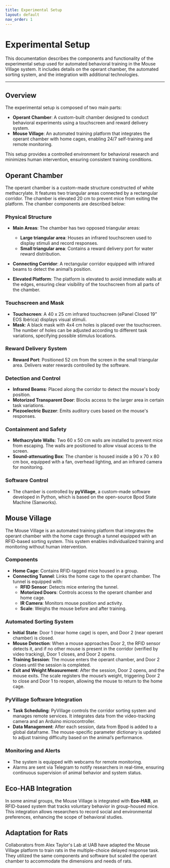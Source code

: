 ```yaml
---
title: Experimental Setup
layout: default
nav_order: 1
---
```


# Experimental Setup

This documentation describes the components and functionality of the experimental setup used for automated behavioral training in the Mouse Village system. It includes details on the operant chamber, the automated sorting system, and the integration with additional technologies.

---

## Overview

The experimental setup is composed of two main parts:

- **Operant Chamber**: A custom-built chamber designed to conduct behavioral experiments using a touchscreen and reward delivery system.
- **Mouse Village**: An automated training platform that integrates the operant chamber with home cages, enabling 24/7 self-training and remote monitoring.

This setup provides a controlled environment for behavioral research and minimizes human intervention, ensuring consistent training conditions.

## Operant Chamber

The operant chamber is a custom-made structure constructed of white methacrylate. It features two triangular areas connected by a rectangular corridor. The chamber is elevated 20 cm to prevent mice from exiting the platform. The chamber components are described below:

### Physical Structure

- **Main Areas**: The chamber has two opposed triangular areas:
  - **Large triangular area**: Houses an infrared touchscreen used to display stimuli and record responses.
  - **Small triangular area**: Contains a reward delivery port for water reward distribution.

- **Connecting Corridor**: A rectangular corridor equipped with infrared beams to detect the animal’s position.

- **Elevated Platform**: The platform is elevated to avoid immediate walls at the edges, ensuring clear visibility of the touchscreen from all parts of the chamber.

### Touchscreen and Mask

- **Touchscreen**: A 40 x 25 cm infrared touchscreen (ePanel Closed 19” EOS Ibérica) displays visual stimuli.
- **Mask**: A black mask with 4x4 cm holes is placed over the touchscreen. The number of holes can be adjusted according to different task variations, specifying possible stimulus locations.

### Reward Delivery System

- **Reward Port**: Positioned 52 cm from the screen in the small triangular area. Delivers water rewards controlled by the software.

### Detection and Control

- **Infrared Beams**: Placed along the corridor to detect the mouse's body position.
- **Motorized Transparent Door**: Blocks access to the larger area in certain task variations.
- **Piezoelectric Buzzer**: Emits auditory cues based on the mouse's responses.

### Containment and Safety

- **Methacrylate Walls**: Two 60 x 50 cm walls are installed to prevent mice from escaping. The walls are positioned to allow visual access to the screen.
- **Sound-attenuating Box**: The chamber is housed inside a 90 x 70 x 80 cm box, equipped with a fan, overhead lighting, and an infrared camera for monitoring.

### Software Control

- The chamber is controlled by **pyVillage**, a custom-made software developed in Python, which is based on the open-source Bpod State Machine (Sanworks).

## Mouse Village

The Mouse Village is an automated training platform that integrates the operant chamber with the home cage through a tunnel equipped with an RFID-based sorting system. This system enables individualized training and monitoring without human intervention.

### Components

- **Home Cage**: Contains RFID-tagged mice housed in a group.
- **Connecting Tunnel**: Links the home cage to the operant chamber. The tunnel is equipped with:
  - **RFID Sensor**: Detects mice entering the tunnel.
  - **Motorized Doors**: Controls access to the operant chamber and home cage.
  - **IR Camera**: Monitors mouse position and activity.
  - **Scale**: Weighs the mouse before and after training.

### Automated Sorting System

- **Initial State**: Door 1 (near home cage) is open, and Door 2 (near operant chamber) is closed.
- **Mouse Detection**: When a mouse approaches Door 2, the RFID sensor detects it, and if no other mouse is present in the corridor (verified by video tracking), Door 1 closes, and Door 2 opens.
- **Training Session**: The mouse enters the operant chamber, and Door 2 closes until the session is completed.
- **Exit and Weight Measurement**: After the session, Door 2 opens, and the mouse exits. The scale registers the mouse’s weight, triggering Door 2 to close and Door 1 to reopen, allowing the mouse to return to the home cage.

### PyVillage Software Integration

- **Task Scheduling**: PyVillage controls the corridor sorting system and manages remote services. It integrates data from the video-tracking camera and an Arduino microcontroller.
- **Data Management**: After each session, data from Bpod is added to a global dataframe. The mouse-specific parameter dictionary is updated to adjust training difficulty based on the animal’s performance.

### Monitoring and Alerts

- The system is equipped with webcams for remote monitoring.
- Alarms are sent via Telegram to notify researchers in real-time, ensuring continuous supervision of animal behavior and system status.

## Eco-HAB Integration

In some animal groups, the Mouse Village is integrated with **Eco-HAB**, an RFID-based system that tracks voluntary behavior in group-housed mice. This integration allows researchers to record social and environmental preferences, enhancing the scope of behavioral studies.

## Adaptation for Rats

Collaborators from Alex Taylor's Lab at UAB have adapted the Mouse Village platform to train rats in the multiple-choice delayed response task. They utilized the same components and software but scaled the operant chamber to accommodate the dimensions and needs of rats.
